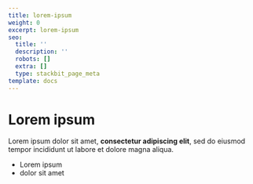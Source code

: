 ```yaml
---
title: lorem-ipsum
weight: 0
excerpt: lorem-ipsum
seo:
  title: ''
  description: ''
  robots: []
  extra: []
  type: stackbit_page_meta
template: docs
---
```


# Lorem ipsum

Lorem ipsum dolor sit amet, **consectetur adipiscing elit**, sed do eiusmod tempor incididunt ut labore et dolore magna aliqua.

* Lorem ipsum
* dolor sit amet


